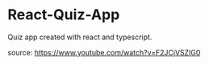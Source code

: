# React-Quiz-App
 Quiz app created with react and typescript.

source: https://www.youtube.com/watch?v=F2JCjVSZlG0